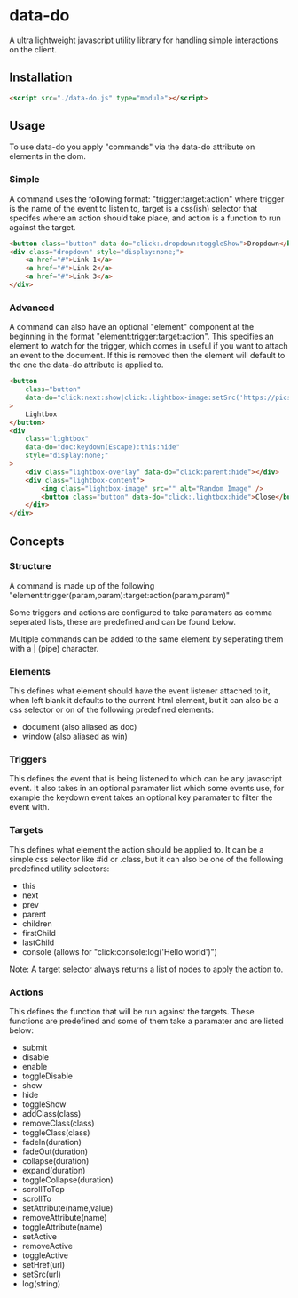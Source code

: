 # data-do

A ultra lightweight javascript utility library for handling simple interactions on the client.

## Installation

```html
<script src="./data-do.js" type="module"></script>
```

## Usage

To use data-do you apply "commands" via the data-do attribute on elements in the dom.

### Simple

A command uses the following format: "trigger:target:action" where trigger is the name of the event to listen to, target is a css(ish) selector that specifes where an action should take place, and action is a function to run against the target.

```html
<button class="button" data-do="click:.dropdown:toggleShow">Dropdown</button>
<div class="dropdown" style="display:none;">
	<a href="#">Link 1</a>
	<a href="#">Link 2</a>
	<a href="#">Link 3</a>
</div>
```

### Advanced

A command can also have an optional "element" component at the beginning in the format "element:trigger:target:action". This specifies an element to watch for the trigger, which comes in useful if you want to attach an event to the document. If this is removed then the element will default to the one the data-do attribute is applied to.

```html
<button
	class="button"
	data-do="click:next:show|click:.lightbox-image:setSrc('https://picsum.photos/1200/800')"
>
	Lightbox
</button>
<div
	class="lightbox"
	data-do="doc:keydown(Escape):this:hide"
	style="display:none;"
>
	<div class="lightbox-overlay" data-do="click:parent:hide"></div>
	<div class="lightbox-content">
		<img class="lightbox-image" src="" alt="Random Image" />
		<button class="button" data-do="click:.lightbox:hide">Close</button>
	</div>
</div>
```

## Concepts

### Structure

A command is made up of the following "element:trigger(param,param):target:action(param,param)"

Some triggers and actions are configured to take paramaters as comma seperated lists, these are predefined and can be found below.

Multiple commands can be added to the same element by seperating them with a | (pipe) character.

### Elements

This defines what element should have the event listener attached to it, when left blank it defaults to the current html element, but it can also be a css selector or on of the following predefined elements:

-   document (also aliased as doc)
-   window (also aliased as win)

### Triggers

This defines the event that is being listened to which can be any javascript event. It also takes in an optional paramater list which some events use, for example the keydown event takes an optional key paramater to filter the event with.

### Targets

This defines what element the action should be applied to. It can be a simple css selector like #id or .class, but it can also be one of the following predefined utility selectors:

-   this
-   next
-   prev
-   parent
-   children
-   firstChild
-   lastChild
-   console (allows for "click:console:log('Hello world')")

Note: A target selector always returns a list of nodes to apply the action to.

### Actions

This defines the function that will be run against the targets. These functions are predefined and some of them take a paramater and are listed below:

-   submit
-   disable
-   enable
-   toggleDisable
-   show
-   hide
-   toggleShow
-   addClass(class)
-   removeClass(class)
-   toggleClass(class)
-   fadeIn(duration)
-   fadeOut(duration)
-   collapse(duration)
-   expand(duration)
-   toggleCollapse(duration)
-   scrollToTop
-   scrollTo
-   setAttribute(name,value)
-   removeAttribute(name)
-   toggleAttribute(name)
-   setActive
-   removeActive
-   toggleActive
-   setHref(url)
-   setSrc(url)
-   log(string)
